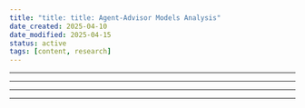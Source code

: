 ```yaml
---
title: "title: title: Agent-Advisor Models Analysis"
date_created: 2025-04-10
date_modified: 2025-04-15
status: active
tags: [content, research]
---
```


---

---

---

---


